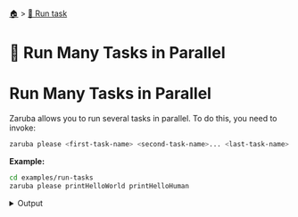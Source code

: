 <!--startTocHeader-->
[🏠](../README.md) > [🏃 Run task](README.md)
# 🍻 Run Many Tasks in Parallel
<!--endTocHeader-->

# Run Many Tasks in Parallel

Zaruba allows you to run several tasks in parallel. To do this, you need to invoke:

```bash
zaruba please <first-task-name> <second-task-name>... <last-task-name>
```

__Example:__

<!--startCode-->
```bash
cd examples/run-tasks
zaruba please printHelloWorld printHelloHuman
```
 
<details>
<summary>Output</summary>
 
```````
Job Starting...
 Elapsed Time: 1.518µs
 Current Time: 08:36:12
  Run  'printHelloWorld' command on /home/gofrendi/zaruba/docs/examples/run-tasks
  Run  'printHelloHuman' command on /home/gofrendi/zaruba/docs/examples/run-tasks
   printHelloWorld       08:36:12.3   hello world
   printHelloHuman       08:36:12.3   hello human
  Successfully running  'printHelloHuman' command
  Successfully running  'printHelloWorld' command
  Job Running...
 Elapsed Time: 102.146183ms
 Current Time: 08:36:12
  
  Job Complete!!! 
  Terminating
  Job Ended...
 Elapsed Time: 212.848894ms
 Current Time: 08:36:12
zaruba please printHelloWorld printHelloHuman
```````
</details>
<!--endCode-->


<!--startTocSubTopic-->
<!--endTocSubTopic-->